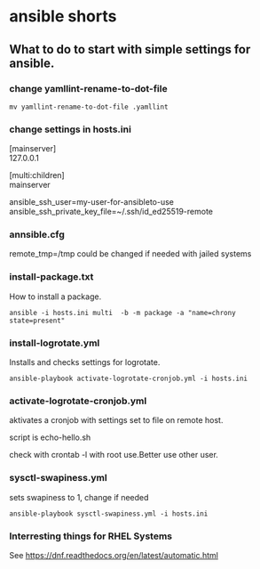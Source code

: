 # ansible shorts

## What to do to start with simple settings for ansible.

### change yamllint-rename-to-dot-file

```
mv yamllint-rename-to-dot-file .yamllint
```

### change settings in hosts.ini


[mainserver]\
127.0.0.1

[multi:children]\
mainserver

ansible_ssh_user=my-user-for-ansibleto-use\
ansible_ssh_private_key_file=~/.ssh/id_ed25519-remote


### annsible.cfg 

remote_tmp=/tmp could be changed if needed with jailed systems 

### install-package.txt
How to install a package.

```
ansible -i hosts.ini multi  -b -m package -a "name=chrony state=present"
```

### install-logrotate.yml

Installs and checks settings for logrotate.

```
ansible-playbook activate-logrotate-cronjob.yml -i hosts.ini
```
### activate-logrotate-cronjob.yml

aktivates a cronjob with settings set to file on remote host.

script is echo-hello.sh

check with crontab -l with root use.Better use other user.

### sysctl-swapiness.yml

sets swapiness to 1, change if needed

```
ansible-playbook sysctl-swapiness.yml -i hosts.ini
```

### Interresting things for RHEL Systems

See https://dnf.readthedocs.org/en/latest/automatic.html


